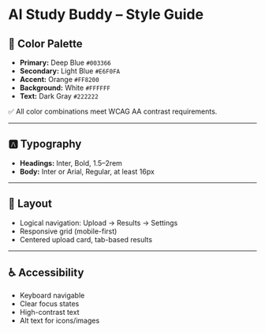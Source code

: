 # AI Study Buddy – Style Guide

## 🎨 Color Palette
- **Primary:** Deep Blue `#003366`
- **Secondary:** Light Blue `#E6F0FA`
- **Accent:** Orange `#FF8200`
- **Background:** White `#FFFFFF`
- **Text:** Dark Gray `#222222`

✅ All color combinations meet WCAG AA contrast requirements.

---

## 🅰️ Typography
- **Headings:** Inter, Bold, 1.5–2rem
- **Body:** Inter or Arial, Regular, at least 16px

---

## 🧭 Layout
- Logical navigation: Upload → Results → Settings
- Responsive grid (mobile-first)
- Centered upload card, tab-based results

---

## ♿ Accessibility
- Keyboard navigable
- Clear focus states
- High-contrast text
- Alt text for icons/images